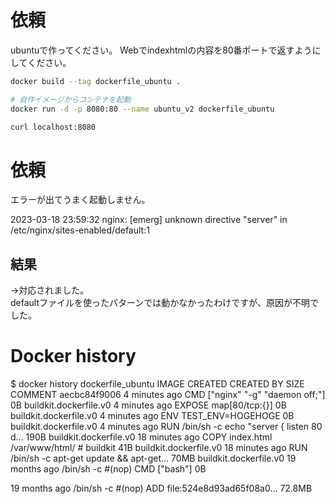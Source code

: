 ﻿# 依頼
ubuntuで作ってください。
Webでindexhtmlの内容を80番ポートで返すようにしてください。



``` bash
docker build --tag dockerfile_ubuntu .

# 自作イメージからコンテナを起動
docker run -d -p 8080:80 --name ubuntu_v2 dockerfile_ubuntu

curl localhost:8080
```

# 依頼
エラーが出てうまく起動しません。  

2023-03-18 23:59:32 nginx: [emerg] unknown directive "server" in /etc/nginx/sites-enabled/default:1  

## 結果
→対応されました。  
defaultファイルを使ったパターンでは動かなかったわけですが、原因が不明でした。  

# Docker history
$ docker history dockerfile_ubuntu
IMAGE          CREATED          CREATED BY                                      SIZE      COMMENT
aecbc84f9006   4 minutes ago    CMD ["nginx" "-g" "daemon off;"]                0B        buildkit.dockerfile.v0
<missing>      4 minutes ago    EXPOSE map[80/tcp:{}]                           0B        buildkit.dockerfile.v0
<missing>      4 minutes ago    ENV TEST_ENV=HOGEHOGE                           0B        buildkit.dockerfile.v0
<missing>      4 minutes ago    RUN /bin/sh -c echo "server {    listen 80 d…   190B      buildkit.dockerfile.v0
<missing>      18 minutes ago   COPY index.html /var/www/html/ # buildkit       41B       buildkit.dockerfile.v0
<missing>      18 minutes ago   RUN /bin/sh -c apt-get update &&     apt-get…   70MB      buildkit.dockerfile.v0
<missing>      19 months ago    /bin/sh -c #(nop)  CMD ["bash"]                 0B    

<missing>      19 months ago    /bin/sh -c #(nop) ADD file:524e8d93ad65f08a0…   72.8MB
